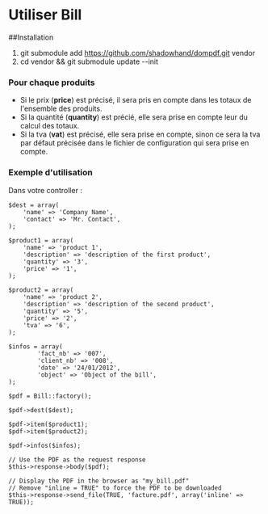 # Utiliser Bill

##Installation
1. git submodule add https://github.com/shadowhand/dompdf.git vendor
2. cd vendor && git submodule update --init

### Pour chaque produits
* Si le prix (**price**) est précisé, il sera pris en compte dans les totaux de l'ensemble des produits.
* Si la quantité (**quantity**) est précié, elle sera prise en compte leur du calcul des totaux.
* Si la tva (**vat**) est précisé, elle sera prise en compte, sinon ce sera la tva par défaut précisée dans le fichier de configuration qui sera prise en compte.

### Exemple d'utilisation

Dans votre controller :
~~~
$dest = array(
	'name' => 'Company Name',
	'contact' => 'Mr. Contact',
);

$product1 = array(
	'name' => 'product 1',
	'description' => 'description of the first product',
	'quantity' => '3',
	'price' => '1',
);

$product2 = array(
	'name' => 'product 2',
	'description' => 'description of the second product',
	'quantity' => '5',
	'price' => '2',
	'tva' => '6',
);

$infos = array(
		'fact_nb' => '007',
		'client_nb' => '008',
		'date' => '24/01/2012',
		'object' => 'Object of the bill',
);

$pdf = Bill::factory();

$pdf->dest($dest);

$pdf->item($product1);
$pdf->item($product2);

$pdf->infos($infos);

// Use the PDF as the request response
$this->response->body($pdf);

// Display the PDF in the browser as "my_bill.pdf"
// Remove "inline = TRUE" to force the PDF to be downloaded
$this->response->send_file(TRUE, 'facture.pdf', array('inline' => TRUE));
~~~